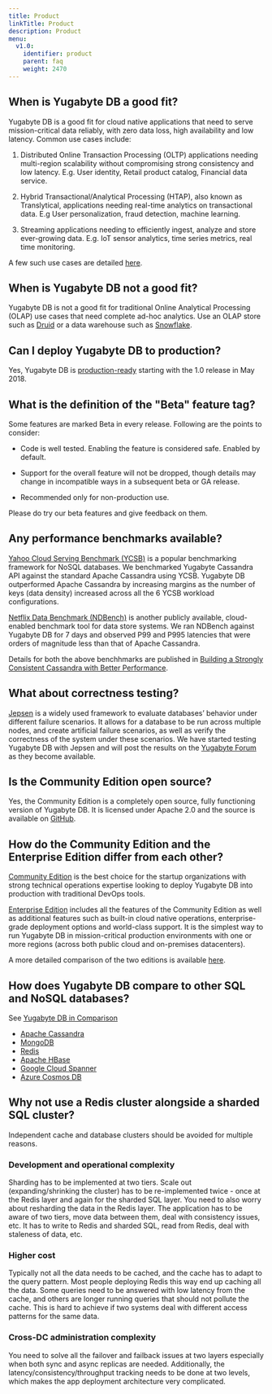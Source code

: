 ```yaml
---
title: Product
linkTitle: Product
description: Product
menu:
  v1.0:
    identifier: product
    parent: faq
    weight: 2470
---
```


## When is Yugabyte DB a good fit?

Yugabyte DB is a good fit for cloud native applications that need to serve mission-critical data reliably, with zero data loss, high availability and low latency. Common use cases include:

1. Distributed Online Transaction Processing (OLTP) applications needing multi-region scalability without compromising strong consistency and low latency. E.g. User identity, Retail product catalog, Financial data service.

2. Hybrid Transactional/Analytical Processing (HTAP), also known as Translytical, applications needing real-time analytics on transactional data. E.g User personalization, fraud detection, machine learning.

3. Streaming applications needing to efficiently ingest, analyze and store ever-growing data. E.g. IoT sensor analytics, time series metrics, real time monitoring.

A few such use cases are detailed [here](https://www.yugabyte.com/solutions/).

## When is Yugabyte DB not a good fit?

Yugabyte DB is not a good fit for traditional Online Analytical Processing (OLAP) use cases that need complete ad-hoc analytics. Use an OLAP store such as [Druid](http://druid.io/druid.html) or a data warehouse such as [Snowflake](https://www.snowflake.net/).

## Can I deploy Yugabyte DB to production?

Yes, Yugabyte DB is [production-ready](https://blog.yugabyte.com/announcing-yugabyte-db-1-0-f6e543d3a92b) starting with the 1.0 release in May 2018.

## What is the definition of the "Beta" feature tag?

Some features are marked Beta in every release. Following are the points to consider:

- Code is well tested. Enabling the feature is considered safe. Enabled by default.

- Support for the overall feature will not be dropped, though details may change in incompatible ways in a subsequent beta or GA release. 

- Recommended only for non-production use.

Please do try our beta features and give feedback on them.

## Any performance benchmarks available?

[Yahoo Cloud Serving Benchmark (YCSB)](https://github.com/brianfrankcooper/YCSB/wiki) is a popular benchmarking framework for NoSQL databases. We benchmarked Yugabyte Cassandra API against the standard Apache Cassandra using YCSB. Yugabyte DB outperformed Apache Cassandra by increasing margins as the number of keys (data density) increased across all the 6 YCSB workload configurations. 

[Netflix Data Benchmark (NDBench)](https://github.com/Netflix/ndbench) is another publicly available, cloud-enabled benchmark tool for data store systems. We ran NDBench against Yugabyte DB for 7 days and observed P99 and P995 latencies that were orders of magnitude less than that of Apache Cassandra. 

Details for both the above benchhmarks are published in [Building a Strongly Consistent Cassandra with Better Performance](https://blog.yugabyte.com/building-a-strongly-consistent-cassandra-with-better-performance-aa96b1ab51d6).

## What about correctness testing?

[Jepsen](https://jepsen.io/) is a widely used framework to evaluate databases’ behavior under different failure scenarios. It allows for a database to be run across multiple nodes, and create artificial failure scenarios, as well as verify the correctness of the system under these scenarios. We have started testing Yugabyte DB with Jepsen and will post the results on the [Yugabyte Forum](https://forum.yugabyte.com/t/validating-yugabyte-db-with-jepsen/73) as they become available.

## Is the Community Edition open source?

Yes, the Community Edition is a completely open source, fully functioning version of Yugabyte DB. It is licensed under Apache 2.0 and the source is available on [GitHub](https://github.com/yugabyte/yugabyte-db).

## How do the Community Edition and the Enterprise Edition differ from each other?

[Community Edition](../../quick-start/) is the best choice for the startup organizations with strong technical operations expertise looking to deploy Yugabyte DB into production with traditional DevOps tools.

[Enterprise Edition](../../deploy/enterprise-edition/) includes all the features of the Community Edition as well as additional features such as built-in cloud native operations, enterprise-grade deployment options and world-class support. It is the simplest way to run Yugabyte DB in mission-critical production environments with one or more regions (across both public cloud and on-premises datacenters).

A more detailed comparison of the two editions is available [here](https://www.yugabyte.com/product/compare/).

## How does Yugabyte DB compare to other SQL and NoSQL databases?

See [Yugabyte DB in Comparison](../../comparisons/)

- [Apache Cassandra](../../comparisons/cassandra/)
- [MongoDB](../../comparisons/mongodb/)
- [Redis](../../comparisons/redis/)
- [Apache HBase](../../comparisons/hbase/)
- [Google Cloud Spanner](../../comparisons/google-spanner/)
- [Azure Cosmos DB](../../comparisons/azure-cosmos/)

## Why not use a Redis cluster alongside a sharded SQL cluster?

Independent cache and database clusters should be avoided for multiple reasons.

### Development and operational complexity

Sharding has to be implemented at two tiers. Scale out (expanding/shrinking the cluster) has to be re-implemented twice - once at the Redis layer and again for the sharded SQL layer. You need to also worry about resharding the data in the Redis layer. The application has to be aware of two tiers, move data between them, deal with consistency issues, etc. It has to write to Redis and sharded SQL, read from Redis, deal with staleness of data, etc.

### Higher cost

Typically not all the data needs to be cached, and the cache has to adapt to the query pattern. Most people deploying Redis this way end up caching all the data. Some queries need to be answered with low latency from the cache, and others are longer running queries that should not pollute the cache. This is hard to achieve if two systems deal with different access patterns for the same data.

### Cross-DC administration complexity

You need to solve all the failover and failback issues at two layers especially when both sync and async replicas are needed. Additionally, the latency/consistency/throughput tracking needs to be done at two levels, which makes the app deployment architecture very complicated.
